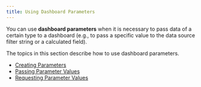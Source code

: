 ```yaml
---
title: Using Dashboard Parameters
---
```

You can use **dashboard parameters** when it is necessary to pass data of a certain type to a dashboard (e.g., to pass a specific value to the data source filter string or a calculated field).

The topics in this section describe how to use dashboard parameters.
* [Creating Parameters](../../../../dashboard-for-desktop/articles/dashboard-designer/data-analysis/using-dashboard-parameters/creating-parameters.md)
* [Passing Parameter Values](../../../../dashboard-for-desktop/articles/dashboard-designer/data-analysis/using-dashboard-parameters/passing-parameter-values.md)
* [Requesting Parameter Values](../../../../dashboard-for-desktop/articles/dashboard-designer/data-analysis/using-dashboard-parameters/requesting-parameter-values.md)